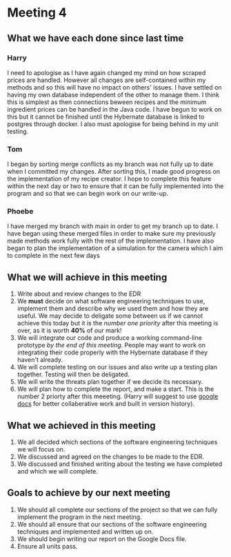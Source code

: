 # Meeting 4

## What we have each done since last time

### Harry
I need to apologise as I have again changed my mind on how scraped prices are handled. However all changes are self-contained within my methods and so this will have no impact on others' issues. I have settled on having my own database independent of the other to manage them. I think this is simplest as then connections beween recipes and the minimum ingredient prices can be handled in the Java code. I have begun to work on this but it cannot be finished until the Hybernate database is linked to postgres through docker. I also must apologise for being behind in my unit testing.

### Tom
I began by sorting merge conflicts as my branch was not fully up to date when I committed my changes. After sorting this, I made good progress on the implementation of my recipe creator. I hope to complete this feature within the next day or two to ensure that it can be fully implemented into the program and so that we can begin work on our write-up.

### Phoebe
I have merged my branch with main in order to get my branch up to date. I have began using these merged files in order to make sure my previously made methods work fully with the rest of the implementation. I have also began to plan the implementation of a simulation for the camera which I aim to complete in the next few days

## What we will achieve in this meeting

1. Write about and review changes to the EDR
2. We **must** decide on what software engineering techniques to use, implement them and describe why we used them and how they are useful. We may decide to deligate some between us if we cannot achieve this today but it is the _number one priority_ after this meeting is over, as it is worth __40%__ of our mark!
3. We will integrate our code and produce a working command-line prototype _by the end of this meeting_. People may want to work on integrating their code properly with the Hybernate database if they haven't already.
4. We will complete testing on our issues and also write up a testing plan together. Testing will then be deligated.
5. We will write the threats plan together if we decide its necessary.
6. We will plan how to complete the report, and make a start. This is the number 2 priorty after this meeeting. (Harry will suggest to use [google docs](https://docs.google.com/document/d/1cL2LFy0RtviF78Xvktd1NU0f5wFtM9UwY2InLC10ANA/edit?usp=sharing) for better collaberative work and built in version history).

## What we achieved in this meeting

1. We all decided which sections of the software engineering techniques we will focus on.
2. We discussed and agreed on the changes to be made to the EDR.
3. We discussed and finished writing about the testing we have completed and which we will complete.

## Goals to achieve by our next meeting

1. We should all complete our sections of the project so that we can fully implement the program in the next meeting.
2. We should all ensure that our sections of the software engineering techniques and implemented and written up on.
3. We should begin writing our report on the Google Docs file.
4. Ensure all units pass. 